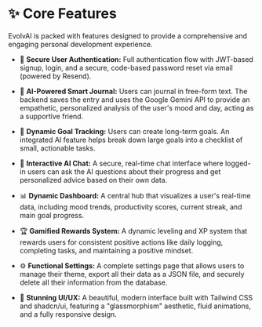 # ✨ Core Features

EvolvAI is packed with features designed to provide a comprehensive and engaging personal development experience.

-   🔐 **Secure User Authentication:** Full authentication flow with JWT-based signup, login, and a secure, code-based password reset via email (powered by Resend).

-   🧠 **AI-Powered Smart Journal:** Users can journal in free-form text. The backend saves the entry and uses the Google Gemini API to provide an empathetic, personalized analysis of the user's mood and day, acting as a supportive friend.

-   🎯 **Dynamic Goal Tracking:** Users can create long-term goals. An integrated AI feature helps break down large goals into a checklist of small, actionable tasks.

-   💬 **Interactive AI Chat:** A secure, real-time chat interface where logged-in users can ask the AI questions about their progress and get personalized advice based on their own data.

-   📊 **Dynamic Dashboard:** A central hub that visualizes a user's real-time data, including mood trends, productivity scores, current streak, and main goal progress.

-   🏆 **Gamified Rewards System:** A dynamic leveling and XP system that rewards users for consistent positive actions like daily logging, completing tasks, and maintaining a positive mindset.

-   ⚙️ **Functional Settings:** A complete settings page that allows users to manage their theme, export all their data as a JSON file, and securely delete all their information from the database.

-   🎨 **Stunning UI/UX:** A beautiful, modern interface built with Tailwind CSS and shadcn/ui, featuring a "glassmorphism" aesthetic, fluid animations, and a fully responsive design.

